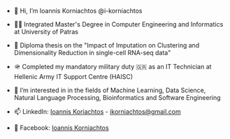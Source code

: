 - 👋 Hi, I’m Ioannis Korniachtos @i-korniachtos
- 👨‍🎓 Integrated Master's Degree in Computer Engineering and Informatics at University of Patras
- 📜 Diploma thesis on the "Impact of Imputation on Clustering and Dimensionality Reduction in single-cell RNA-seq data"
- 🪖 Completed my mandatory military duty 🇬🇷 as an IT Technician at Hellenic Army IT Support Centre (HAISC)



- 👀 I’m interested in in the fields of Machine Learning, Data Science, Natural Language Processing, Bioinformatics and Software Engineering


- 📫 LinkedIn: [Ioannis Koriachtos](https://www.linkedin.com/in/ioannis-korniachtos-37a94a325/) - ikorniachtos@gmail.com
- 📱  Facebook: [Ioannis Korniachtos](https://www.facebook.com/ioannis.korniachtos/)

<!---
i-korniachtos/i-korniachtos is a ✨ special ✨ repository because its `README.md` (this file) appears on your GitHub profile.
You can click the Preview link to take a look at your changes.
--->

